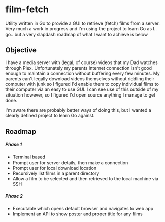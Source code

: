# film-fetch

Utility written in Go to provide a GUI to retrieve (fetch) films from a server. Very much a work in progress and I'm using the project to learn Go as I.. go.. but a very slapdash roadmap of what I want to achieve is below

## Objective
I have a media server with (legal, of course) videos that my Dad watches through Plex. Unfortunately my parents Internet connection isn't good enough to maintain a connection without buffering every few minutes. My parents can't legally download videos themselves without riddling their computer with junk so I figured I'd enable them to copy individual films to their computer via an easy to use GUI. I can see use of this outside of my situation however, so I figured I'd open source anything I manage to get done. 

I'm aware there are probably better ways of doing this, but I wanted a clearly defined project to learn Go against.

## Roadmap

##### Phase 1

 - Terminal based
 - Prompt user for server details, then make a connection
 - Prompt user for local download location
 - Recursively list films in a parent directory
 - Allow a film to be selected and then retrieved to the local machine via SSH

##### Phase 2
  - Executable which opens default browser and navigates to web app
  - Implement an API to show poster and proper title for any films
